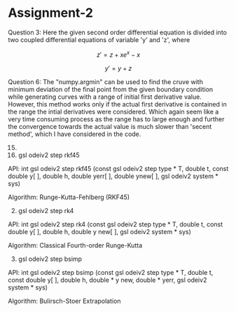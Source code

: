# Assignment-2

Question 3:
Here the given second order differential equation is divided into two coupled differential equations of variable 'y' and 'z', where 


```math
z' = z + x e^{x} - x 
```
```math
y' = y + z
```

Question 6:
The "numpy.argmin" can be used to find the cruve with minimum deviation of the final point from the given boundary condition while generating curves with a range of initial first derivative value. However, this method works only if the actual first derivative is contained in the range the intial derivatives were considered. Which again seem like a very time consuming process as the range has to large enough and further the convergence towards the actual value is much slower than 'secent method', which I have considered in the code.



15.
1. gsl odeiv2 step rkf45

API: int gsl odeiv2 step rkf45 (const gsl odeiv2 step type * T, double t, const double y[ ], double h,
double yerr[ ], double ynew[ ], gsl odeiv2 system * sys)

Algorithm: Runge-Kutta-Fehlberg (RKF45)

2. gsl odeiv2 step rk4

API: int gsl odeiv2 step rk4 (const gsl odeiv2 step type * T, double t, const double y[ ], double h, double
y new[ ], gsl odeiv2 system * sys)

Algorithm: Classical Fourth-order Runge-Kutta

3. gsl odeiv2 step bsimp

API: int gsl odeiv2 step bsimp (const gsl odeiv2 step type * T, double t, const double y[ ], double h,
double * y new, double * yerr, gsl odeiv2 system * sys)

Algorithm: Bulirsch-Stoer Extrapolation

